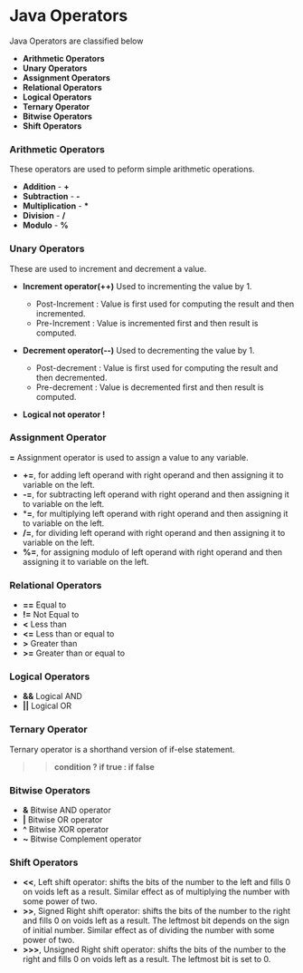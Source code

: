 # Java Operators

Java Operators are classified below

- **Arithmetic Operators**
- **Unary Operators**
- **Assignment Operators**
- **Relational Operators**
- **Logical Operators**
- **Ternary Operator**
- **Bitwise Operators**
- **Shift Operators**

### Arithmetic Operators
These operators are used to peform simple arithmetic operations.

- **Addition** - **+**
- **Subtraction** - **-**
- **Multiplication** - <strong>*</strong>
- **Division** - **/**
- **Modulo**  - **%**

### Unary Operators

These are used to increment and decrement a value.

- **Increment operator(++)**
Used to incrementing the value by 1.
   - Post-Increment : Value is first used for computing the result and then incremented.
   - Pre-Increment : Value is incremented first and then result is computed.
- **Decrement operator(--)**
Used to decrementing the value by 1.
   - Post-decrement : Value is first used for computing the result and then decremented.
   - Pre-decrement : Value is decremented first and then result is computed.

- **Logical not operator !**

### Assignment Operator

**=** Assignment operator is used to assign a value to any variable.

- **+=**, for adding left operand with right operand and then assigning it to variable on the left.
- **-=**, for subtracting left operand with right operand and then assigning it to variable on the left.
- ***=**, for multiplying left operand with right operand and then assigning it to variable on the left.
- **/=**, for dividing left operand with right operand and then assigning it to variable on the left.
- **%=**, for assigning modulo of left operand with right operand and then assigning it to variable on the left.

### Relational Operators

- <strong>==</strong> Equal to
- <strong>!=</strong> Not Equal to
- <strong><</strong> Less than
- <strong><=</strong> Less than or equal to
- <strong>></strong> Greater than
- <strong>>=</strong> Greater than or equal to

### Logical Operators

- **&&** Logical AND
- **||** Logical OR

### Ternary Operator

Ternary operator is a shorthand version of if-else statement.

>> **condition ? if true : if false** 

### Bitwise Operators

- **&** Bitwise AND operator
- **|** Bitwise OR operator
- **^** Bitwise XOR operator
- **~** Bitwise Complement operator

### Shift Operators

- **<<**, Left shift operator: shifts the bits of the number to the left and fills 0 on voids left as a result. Similar effect as of multiplying the number with some power of two.
- **>>**, Signed Right shift operator: shifts the bits of the number to the right and fills 0 on voids left as a result. The leftmost bit depends on the sign of initial number. Similar effect as of dividing the number with some power of two.
- **>>>**, Unsigned Right shift operator: shifts the bits of the number to the right and fills 0 on voids left as a result. The leftmost bit is set to 0.